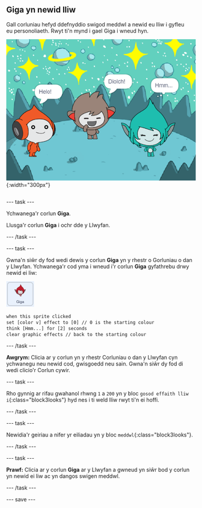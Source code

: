 ## Giga yn newid lliw

<div style="display: flex; flex-wrap: wrap">
<div style="flex-basis: 200px; flex-grow: 1; margin-right: 15px;">
Gall corluniau hefyd ddefnyddio swigod meddwl a newid eu lliw i gyfleu eu personoliaeth. Rwyt ti'n mynd i gael Giga i wneud hyn.
</div>
<div>

![Corlun Giga yn meddwl, "Hmm...".](images/giga-step2.png){:width="300px"}

</div>
</div>

--- task ---

Ychwanega'r corlun **Giga**.

Llusga'r corlun **Giga** i ochr dde y Llwyfan.

--- /task ---

--- task ---

Gwna'n siŵr dy fod wedi dewis y corlun **Giga** yn y rhestr o Gorluniau o dan y Llwyfan. Ychwanega'r cod yma i wneud i'r corlun **Giga** gyfathrebu drwy newid ei liw:

![Corlun Giga.](images/giga-sprite.png)

```blocks3
when this sprite clicked
set [color v] effect to [0] // 0 is the starting colour
think [Hmm...] for [2] seconds 
clear graphic effects // back to the starting colour
```

--- /task ---

**Awgrym:** Clicia ar y corlun yn y rhestr Corluniau o dan y Llwyfan cyn ychwanegu neu newid cod, gwisgoedd neu sain. Gwna'n siŵr dy fod di wedi clicio'r Corlun cywir.

--- task ---

Rho gynnig ar rifau gwahanol rhwng `1` a `200` yn y bloc `gosod effaith lliw i`{:class="block3looks"} hyd nes i ti weld lliw rwyt ti'n ei hoffi.

--- /task ---

--- task ---

Newidia'r geiriau a nifer yr eiliadau yn y bloc `meddwl`{:class="block3looks"}.

--- /task ---

--- task ---

**Prawf:** Clicia ar y corlun **Giga** ar y Llwyfan a gwneud yn siŵr bod y corlun yn newid ei liw ac yn dangos swigen meddwl.

--- /task ---

--- save ---
